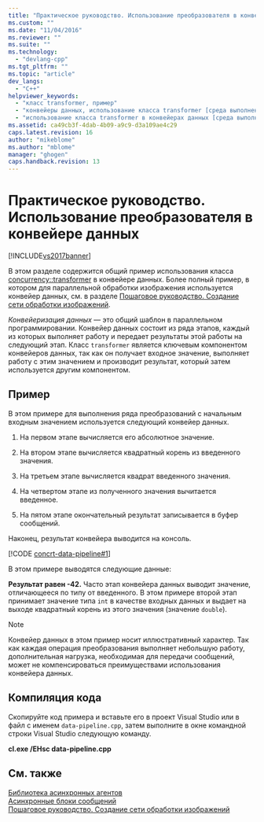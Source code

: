 ```yaml
---
title: "Практическое руководство. Использование преобразователя в конвейере данных | Microsoft Docs"
ms.custom: ""
ms.date: "11/04/2016"
ms.reviewer: ""
ms.suite: ""
ms.technology: 
  - "devlang-cpp"
ms.tgt_pltfrm: ""
ms.topic: "article"
dev_langs: 
  - "C++"
helpviewer_keywords: 
  - "класс transformer, пример"
  - "конвейеры данных, использование класса transformer [среда выполнения с параллелизмом]"
  - "использование класса transformer в конвейерах данных [среда выполнения с параллелизмом]"
ms.assetid: ca49cb3f-4dab-4b09-a9c9-d3a109ae4c29
caps.latest.revision: 16
author: "mikeblome"
ms.author: "mblome"
manager: "ghogen"
caps.handback.revision: 13
---
```

# Практическое руководство. Использование преобразователя в конвейере данных
[!INCLUDE[vs2017banner](../../assembler/inline/includes/vs2017banner.md)]

В этом разделе содержится общий пример использования класса [concurrency::transformer](../../parallel/concrt/reference/transformer-class.md) в конвейере данных.  Более полный пример, в котором для параллельной обработки изображения используется конвейер данных, см. в разделе [Пошаговое руководство. Создание сети обработки изображений](../../parallel/concrt/walkthrough-creating-an-image-processing-network.md).  
  
 *Конвейеризация данных* — это общий шаблон в параллельном программировании.  Конвейер данных состоит из ряда этапов, каждый из которых выполняет работу и передает результаты этой работы на следующий этап.  Класс `transformer` является ключевым компонентом конвейеров данных, так как он получает входное значение, выполняет работу с этим значением и производит результат, который затем используется другим компонентом.  
  
## Пример  
 В этом примере для выполнения ряда преобразований с начальным входным значением используется следующий конвейер данных.  
  
1.  На первом этапе вычисляется его абсолютное значение.  
  
2.  На втором этапе вычисляется квадратный корень из введенного значения.  
  
3.  На третьем этапе вычисляется квадрат введенного значения.  
  
4.  На четвертом этапе из полученного значения вычитается введенное.  
  
5.  На пятом этапе окончательный результат записывается в буфер сообщений.  
  
 Наконец, результат конвейера выводится на консоль.  
  
 [!CODE [concrt-data-pipeline#1](../CodeSnippet/VS_Snippets_ConcRT/concrt-data-pipeline#1)]  
  
 В этом примере выводятся следующие данные:  
  
  **Результат равен \-42.** Часто этап конвейера данных выводит значение, отличающееся по типу от введенного.  В этом примере второй этап принимает значение типа `int` в качестве входных данных и выдает на выходе квадратный корень из этого значения \(значение `double`\).  
  
> [!NOTE]
>  Конвейер данных в этом пример носит иллюстративный характер.  Так как каждая операция преобразования выполняет небольшую работу, дополнительная нагрузка, необходимая для передачи сообщений, может не компенсироваться преимуществами использования конвейера данных.  
  
## Компиляция кода  
 Скопируйте код примера и вставьте его в проект Visual Studio или в файл с именем `data-pipeline.cpp`, затем выполните в окне командной строки Visual Studio следующую команду.  
  
 **cl.exe \/EHsc data\-pipeline.cpp**  
  
## См. также  
 [Библиотека асинхронных агентов](../../parallel/concrt/asynchronous-agents-library.md)   
 [Асинхронные блоки сообщений](../../parallel/concrt/asynchronous-message-blocks.md)   
 [Пошаговое руководство. Создание сети обработки изображений](../../parallel/concrt/walkthrough-creating-an-image-processing-network.md)